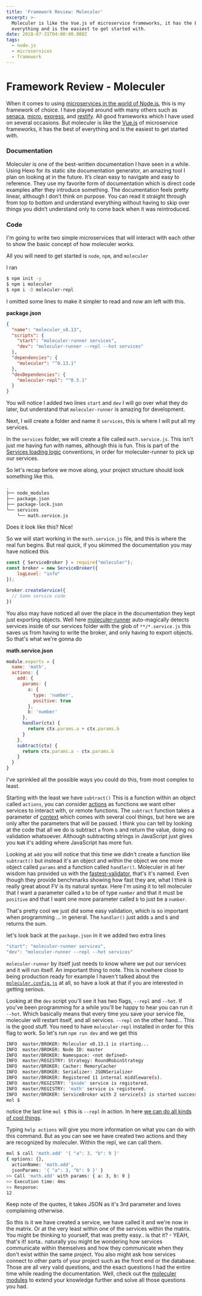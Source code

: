 ```yaml
---
title: 'Framework Review: Moleculer'
excerpt: >-
  Moleculer is like the Vue.js of microservice frameworks, it has the best of
  everything and is the easiest to get started with.
date: 2018-07-31T04:00:00.000Z
tags:
  - node.js
  - microservices
  - framework
---
```

# Framework Review - Moleculer

When it comes to using [microservices in the world of Node.js](https://github.com/mfornos/awesome-microservices#nodejs), this is my framework of choice. I have played around with many others such as [senaca](https://github.com/senecajs/seneca), [micro](https://github.com/zeit/micro), [express](https://github.com/expressjs/express), and [restify](https://github.com/restify/node-restify). All good frameworks which I have used on several occasions. But moleculer is like the [Vue.js](https://github.com/vuejs/vue) of microservice frameworks, it has the best of everything and is the easiest to get started with.

### Documentation

Moleculer is one of the best-written documentation I have seen in a while. Using Hexo for its static site documentation generator, an amazing tool I plan on looking at in the future. It’s clean easy to navigate and easy to reference. They use my favorite form of documentation which is direct code examples after they introduce something. The documentation feels pretty linear, although I don’t think on purpose. You can read it straight through from top to bottom and understand everything without having to skip over things you didn’t understand only to come back when it was reintroduced.

### Code

I'm going to write two simple microservices that will interact with each other to show the basic concept of how moleculer works.

All you will need to get started is `node`, `npm`, and `moleculer`

I ran

```bash
$ npm init -y
$ npm i moleculer
$ npm i -D moleculer-repl
```

 I omitted some lines to make it simpler to read and now am left with this.

**package.json**

```json
{
  "name": "moleculer_v0.13",
  "scripts": {
    "start": "moleculer-runner services",
    "dev": "moleculer-runner --repl --hot services"
  },
  "dependencies": {
    "moleculer": "^0.13.1"
  },
  "devDependencies": {
    "moleculer-repl": "^0.5.1"
  }
}
```

You will notice I added two lines `start` and `dev` I will go over what they do later, but understand that `moleculer-runner` is amazing for development.

Next, I will create a folder and name it `services`, this is where I will put all my services.

In the `services` folder, we will create a file called `math.service.js`. This isn't just me having fun with names, although this is fun. This is part of the [Services loading logic](http://moleculer.services/docs/0.13/runner.html#Services-loading-logic) conventions, in order for moleculer-runner to pick up our services.

So let's recap before we move along, your project structure should look something like this.

```bash
.
├── node_modules
├── package.json
├── package-lock.json
└── services
    └── math.service.js
```

Does it look like this? Nice!

So we will start working in the `math.service.js` file, and this is where the real fun begins. But real quick, if you skimmed the documentation you may have noticed this

```js
const { ServiceBroker } = require("moleculer");
const broker = new ServiceBroker({
    logLevel: "info"
});

broker.createService({
  // Some service code
})
```

 You also may have noticed all over the place in the documentation they kept just exporting objects. Well here [moleculer-runner](http://moleculer.services/docs/0.13/runner.html) auto-magically detects services inside of our services folder with the glob of `**/*.service.js` this saves us from having to write the broker, and only having to export objects. So that's what we're gonna do

 **math.service.json**

```js
module.exports = {
  name: 'math',
  actions: {
    add: {
      params: {
        a: {
          type: 'number',
          positive: true
        },
        b: 'number'
      },
      handler(ctx) {
        return ctx.params.a + ctx.params.b
      }
    },
    subtract(ctx) {
      return ctx.params.a - ctx.params.b
    }
  }
}
```

 I've sprinkled all the possible ways you could do this, from most complex to least.

 Starting with the least we have `subtract()` This is a function within an object called `actions`, you can consider [actions](http://moleculer.services/docs/0.13/actions.html) as functions we want other services to interact with, or remote functions. The `subtract` function takes a parameter of [context](http://moleculer.services/docs/0.13/actions.html#Contexts) which comes with several cool things, but here we are only after the parameters that will be passed. I think you can tell by looking at the code that all we do is subtract `a` from `b` and return the value, doing no validation whatsoever. Although subtracting strings in JavaScript just gives you `NaN` it's adding where JavaScript has more fun.

 Looking at `add` you will notice that this time we didn't create a function like `subtract()` but instead it's an object and within the object we one more object called `params` and a function called `handler()`. Moleculer in all her wisdom has provided us with the  [fastest-validator](https://github.com/icebob/fastest-validator), that's it's named. Even though they provide benchmarks showing how fast they are, what I think is really great about FV is its natural syntax. Here I'm using it to tell moleculer that I want a parameter called `a` to be of type `number` and that it must be `positive` and that I want one more parameter called `b` to just be a `number`.

 That's pretty cool we just did some easy validation, which is so important when programming ... in general. The `handler()` just adds `a` and `b` and returns the sum.

let's look back at the `package.json` in it we added two extra lines

```js
"start": "moleculer-runner services",
"dev": "moleculer-runner --repl --hot services"
```

`moleculer-runner` by itself just needs to know where we put our services and it will run itself. An important thing to note. This is nowhere close to being production ready for example I haven't talked about the [`moleculer.config.js`](http://moleculer.services/docs/0.12/runner.html#Configuration-file) at all, so have a look at that if you are interested in getting serious.

Looking at the `dev` script you'll see it has two flags, `--repl` and `--hot`. If you've been programming for a while you'll be happy to hear you can run it `--hot`. Which basically means that every time you save your service file, moleculer will restart itself, and all services. `--repl` on the other hand... This is the good stuff. You need to have `moleculer-repl` installed in order for this flag to work. So let's run `npm run dev` and we get this

```bash
INFO  master/BROKER: Moleculer v0.13.1 is starting...
INFO  master/BROKER: Node ID: master
INFO  master/BROKER: Namespace: <not defined>
INFO  master/REGISTRY: Strategy: RoundRobinStrategy
INFO  master/BROKER: Cacher: MemoryCacher
INFO  master/BROKER: Serializer: JSONSerializer
INFO  master/BROKER: Registered 11 internal middleware(s).
INFO  master/REGISTRY: '$node' service is registered.
INFO  master/REGISTRY: 'math' service is registered.
INFO  master/BROKER: ServiceBroker with 2 service(s) is started successfully.
mol $
```

 notice the last line `mol $` this is `--repl` in action. In here [we can do all kinds of cool things](http://moleculer.services/docs/0.12/moleculer-repl.html).

Typing `help actions` will give you more information on what you can do with this command. But as you can see we have created two actions and they are recognized by moleculer. Within the repl, we can call them.

```bash
mol $ call 'math.add' '{ "a": 3, "b": 9 }'
{ options: {},
  actionName: 'math.add',
  jsonParams: '{ "a": 3, "b": 9 }' }
>> Call 'math.add' with params: { a: 3, b: 9 }
>> Execution time: 4ms
>> Response:
12
```

Keep note of the quotes, it takes JSON as it's 3rd parameter and loves complaining otherwise.

So this is it we have created a service, we have called it and we're now in the matrix. Or at the very least within one of the services within the matrix. You might be thinking to yourself, that was pretty easy.. is that it? - YEAH, that's it! sorta.. naturally you might be wondering how services communicate within themselves and how they communicate when they don't exist within the same project. You also might ask how services connect to other parts of your project such as the front end or the database. Those are all very valid questions, and the exact questions I had the entire time while reading the documentation. Well, check out the [moleculer modules](https://moleculer.services/modules.html) to extend your knowledge further and solve all those questions you had.
